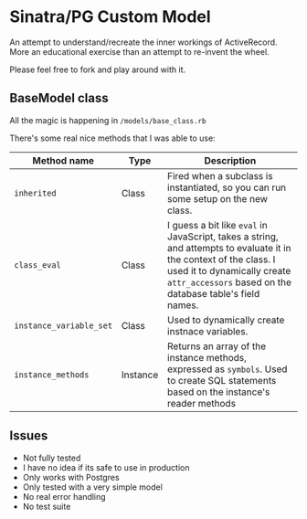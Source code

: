 # Sinatra/PG Custom Model

An attempt to understand/recreate the inner workings of ActiveRecord. More an educational exercise than an attempt to re-invent the wheel.

Please feel free to fork and play around with it.

## BaseModel class

All the magic is happening in `/models/base_class.rb`

There's some real nice methods that I was able to use:

Method name | Type  | Description |
------------|-------|-------------|
`inherited` | Class | Fired when a subclass is instantiated, so you can run some setup on the new class. |
`class_eval`| Class | I guess a bit like `eval` in JavaScript, takes a string, and attempts to evaluate it in the context of the class. I used it to dynamically create `attr_accessors` based on the database table's field names. |
`instance_variable_set`| Class | Used to dynamically create instnace variables. |
`instance_methods` | Instance | Returns an array of the instance methods, expressed as `symbols`. Used to create SQL statements based on the instance's reader methods |

## Issues

- Not fully tested
- I have no idea if its safe to use in production
- Only works with Postgres
- Only tested with a very simple model
- No real error handling
- No test suite